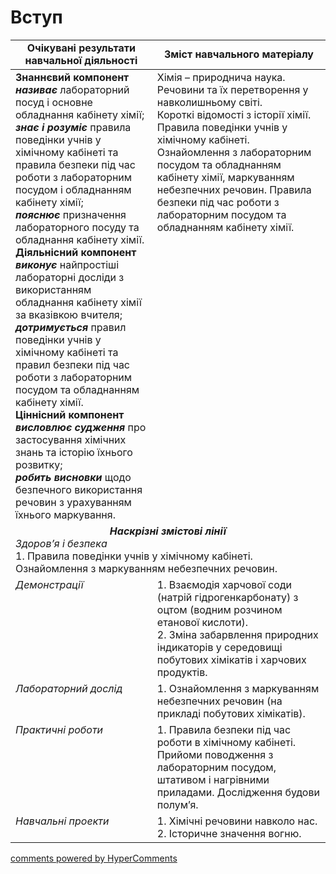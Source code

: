 <div id="hypercomments_widget" class="js-hypercomments-widget invisible"></div>

# Вступ

<table>
  <tr>
    <td width="45%" align="center"><b>Очікувані результати  навчальної діяльності</b></td>
    <td width="55%" align="center"><b>Зміст навчального матеріалу</b></td>
  </tr>
<tbody>
  <tr>
    <td width="45%" style="vertical-align:top !important;">
    <b>Знаннєвий компонент <br><i>називає</i></b>  лабораторний посуд і основне обладнання кабінету хімії;<br>  
    <b><i>знає і розуміє</i></b>  правила поведінки учнів у хімічному кабінеті та правила безпеки  під час роботи з лабораторним посудом і обладнанням кабінету хімії; <br>
    <b><i>пояснює</i></b> призначення лабораторного посуду та обладнання кабінету хімії. <br> 
    <b>Діяльнісний компонент <br>
    <i>виконує</i></b> найпростіші лабораторні досліди з використанням обладнання кабінету хімії за вказівкою вчителя; <br> 
    <i><b>дотримується</b></i>  правил поведінки учнів у хімічному кабінеті та правил безпеки  під час роботи з лабораторним посудом та обладнанням кабінету хімії.<br> 
    <b>Ціннісний компонент <br>
     <i>висловлює судження</i></b> про застосування хімічних знань та історію їхнього розвитку; <br>
     <i><b>робить висновки</b></i> щодо безпечного використання речовин з урахуванням їхнього маркування. 
    </td>
    <td width="55%" style="vertical-align:top !important;">
      Хімія – природнича наука. Речовини та їх перетворення у навколишньому світі. <br>
      Короткі відомості з історії хімії. Правила поведінки учнів у хімічному кабінеті. <br> 
      Ознайомлення з  лабораторним посудом та обладнанням кабінету хімії,  маркуванням   небезпечних речовин. Правила безпеки під час роботи з лабораторним посудом та обладнанням кабінету хімії. 
    </td>
  </tr>
  <tr>
    <td width="45%" style="vertical-align:top !important;" colspan="2">
  <center><b><i>Наскрізні змістові лінії</i></b>  </center>
      <i>Здоров’я і безпека</i><br>
         1. Правила поведінки учнів у хімічному кабінеті. Ознайомлення з маркуванням небезпечних речовин. 
    </td>
  </tr>
  <tr>
    <td width="45%" style="vertical-align:top !important;">
    <i>Демонстрації</i> 
    </td>
    <td width="55%" style="vertical-align:top !important;">
      1.  Взаємодія харчової соди (натрій гідрогенкарбонату) з оцтом (водним розчином етанової кислоти). <br>
      2.  Зміна забарвлення природних індикаторів у середовищі побутових хімікатів і харчових продуктів. <br>
  </td>
  </tr> 
  <tr>
    <td width="45%" style="vertical-align:top !important;">
    <i>Лабораторний дослід </i>
    </td>
    <td width="55%" style="vertical-align:top !important;">
    1. Ознайомлення з маркуванням небезпечних речовин (на прикладі побутових хімікатів). 
  </td>
  </tr> 
  <tr>
    <td width="45%" style="vertical-align:top !important;">
    <i>Практичні роботи </i>
    </td>
    <td width="55%" style="vertical-align:top !important;">
      1. Правила безпеки під час роботи в хімічному кабінеті. Прийоми поводження з лабораторним посудом, штативом і нагрівними приладами. 
      Дослідження будови полум’я. 
  </td>
  </tr>  
  <tr>
    <td width="45%" style="vertical-align:top !important;">
    <i>Навчальні проекти</i>
    </td>
    <td width="55%" style="vertical-align:top !important;">
      1.  Хімічні речовини навколо нас. <br>
      2.  Історичне значення вогню. 
  </td>
  </tr>         
</tbody>
</table>

<div class="js-hypercomments-container">
<a href="http://hypercomments.com" class="hc-link" title="comments widget">comments powered by HyperComments</a>
</div>